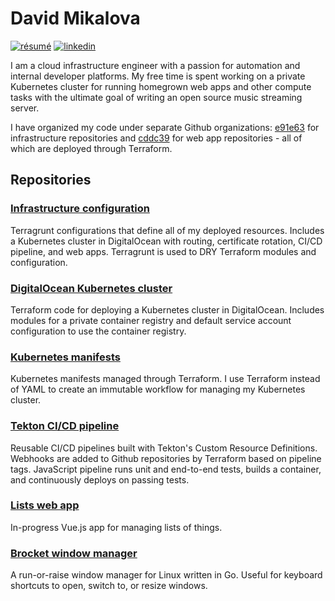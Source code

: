 # David Mikalova

[![résumé](https://img.shields.io/static/v1?&color=ccff90&label=&labelColor=424242&logo=libreoffice&logoColor=fff&message=résumé&&style=flat-square)](./resume.pdf)
[![linkedin](https://img.shields.io/static/v1?&color=2867b2&label=&labelColor=424242&logo=linkedin&logoColor=fff&message=linkedin&&style=flat-square)](https://www.linkedin.com/in/dmikalova/)

I am a cloud infrastructure engineer with a passion for automation and internal developer platforms. My free time is spent working on a private Kubernetes cluster for running homegrown web apps and other compute tasks with the ultimate goal of writing an open source music streaming server.

I have organized my code under separate Github organizations: [e91e63](https://github.com/e91e63) for infrastructure repositories and [cddc39](https://github.com/cddc39) for web app repositories - all of which are deployed through Terraform.

## Repositories

### [Infrastructure configuration](https://github.com/dmikalova/infrastructure)

Terragrunt configurations that define all of my deployed resources. Includes a Kubernetes cluster in DigitalOcean with routing, certificate rotation, CI/CD pipeline, and web apps. Terragrunt is used to DRY Terraform modules and configuration.

### [DigitalOcean Kubernetes cluster](https://github.com/e91e63/terraform-digitalocean-kubernetes)

Terraform code for deploying a Kubernetes cluster in DigitalOcean. Includes modules for a private container registry and default service account configuration to use the container registry.

### [Kubernetes manifests](https://github.com/e91e63/terraform-kubernetes-manifests)

Kubernetes manifests managed through Terraform. I use Terraform instead of YAML to create an immutable workflow for managing my Kubernetes cluster.

### [Tekton CI/CD pipeline](https://github.com/e91e63/terraform-tekton-pipelines)

Reusable CI/CD pipelines built with Tekton's Custom Resource Definitions. Webhooks are added to Github repositories by Terraform based on pipeline tags. JavaScript pipeline runs unit and end-to-end tests, builds a container, and continuously deploys on passing tests.

### [Lists web app](https://github.com/cddc39/lists)

In-progress Vue.js app for managing lists of things.

### [Brocket window manager](https://github.com/dmikalova/brocket)

A run-or-raise window manager for Linux written in Go. Useful for keyboard shortcuts to open, switch to, or resize windows.
